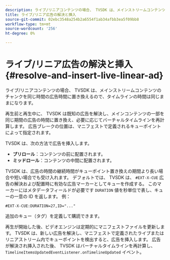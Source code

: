 ```yaml
---
description: ライブ/リニアコンテンツの場合、 TVSDK は、メインストリームコンテンツのチャンクを同じ時間の広告時間に置き換えるので、タイムラインの時間は同じままになります。
title: ライブ/リニア広告の解決と挿入
source-git-commit: 02ebc3548a254b2a6554f1ab34afbb3ea5f09bb8
workflow-type: tm+mt
source-wordcount: '256'
ht-degree: 0%

---
```


# ライブ/リニア広告の解決と挿入 {#resolve-and-insert-live-linear-ad}

ライブ/リニアコンテンツの場合、 TVSDK は、メインストリームコンテンツのチャンクを同じ時間の広告時間に置き換えるので、タイムラインの時間は同じままになります。

再生前と再生中に、 TVSDK は既知の広告を解決し、メインコンテンツの一部を同じ期間の広告の時間に置き換え、必要に応じてバーチャルタイムラインを再計算します。 広告ブレークの位置は、マニフェストで定義されるキューポイントによって指定されます。

TVSDK は、次の方法で広告を挿入します。

* **プリロール**：コンテンツの前に配置されます。
* **ミッドロール**：コンテンツの中間に配置されます。

TVSDK は、広告の時間の継続時間がキューポイント置き換えの期間より長い場合や短い場合でも受け入れます。 デフォルトでは、 TVSDK は、 `#EXT-X-CUE` 広告の解決および配置時に有効な広告マーカーとしてキューを作成する。 このマーカーにはメタデータフィールドが必要です `DURATION` 値を秒単位で表し、キューの一意の ID を返します。 例：

```
#EXT-X-CUE:DURATION=27,ID="..."
```

追加のキュー（タグ）を定義して購読できます。

再生が開始した後、ビデオエンジンは定期的にマニフェストファイルを更新します。 TVSDK は、新しい広告を解決し、マニフェストで定義されたライブまたはリニアストリーム内でキューポイントを検出すると、広告を挿入します。 広告が解決され挿入された後、 TVSDK はバーチャルタイムラインを再計算し、 `TimelineItemsUpdatedEventListener.onTimelineUpdated` イベント。
